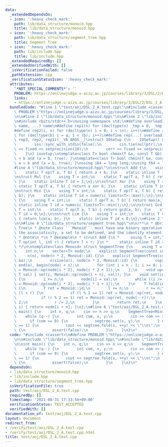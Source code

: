 ```yaml
---
data:
  _extendedDependsOn:
  - icon: ':heavy_check_mark:'
    path: lib/data_structure/monoid.hpp
    title: lib/data_structure/monoid.hpp
  - icon: ':heavy_check_mark:'
    path: lib/data_structure/segment_tree.hpp
    title: Segment Tree
  - icon: ':heavy_check_mark:'
    path: lib/include.hpp
    title: lib/include.hpp
  _extendedRequiredBy: []
  _extendedVerifiedWith: []
  _isVerificationFailed: false
  _pathExtension: cpp
  _verificationStatusIcon: ':heavy_check_mark:'
  attributes:
    '*NOT_SPECIAL_COMMENTS*': ''
    PROBLEM: https://onlinejudge.u-aizu.ac.jp/courses/library/3/DSL/2/DSL_2_A
    links:
    - https://onlinejudge.u-aizu.ac.jp/courses/library/3/DSL/2/DSL_2_A
  bundledCode: "#line 1 \"test/aoj/DSL_2_A.test.cpp\"\n#include <cassert>\n#define\
    \ PROBLEM \"https://onlinejudge.u-aizu.ac.jp/courses/library/3/DSL/2/DSL_2_A\"\
    \n\n#line 2 \"lib/data_structure/monoid.hpp\"\n\n#line 2 \"lib/include.hpp\"\n\
    \n#include <bits/stdc++.h>\nusing namespace std;\n#define overload3(_1, _2, _3,\
    \ name, ...) name\n#define rep1(n) for (decltype(n) _tmp = 0; _tmp < (n); _tmp++)\n\
    #define rep2(i, n) for (decltype(n) i = 0; i < (n); i++)\n#define rep3(i, a, b)\
    \ for (decltype(b) i = a; i < (b); i++)\n#define rep(...) overload3(__VA_ARGS__,\
    \ rep3, rep2, rep1)(__VA_ARGS__)\nstruct IOSetup {\n    IOSetup() noexcept {\n\
    \        ios::sync_with_stdio(false);\n        cin.tie(nullptr);\n        cout\
    \ << fixed << setprecision(10);\n        cerr << fixed << setprecision(10);\n\
    \    }\n} iosetup;\ntemplate<class T> bool chmax(T &a, const T &b) { return a\
    \ < b and (a = b, true); }\ntemplate<class T> bool chmin(T &a, const T &b) { return\
    \ a > b and (a = b, true); }\nusing i64 = long long;\nusing f64 = long double;\n\
    #line 4 \"lib/data_structure/monoid.hpp\"\n\nstruct Add {\n    using T = int;\n\
    \    static T op(T a, T b) { return a + b; }\n    static inline T id = 0;\n};\n\
    \nstruct Mul {\n    using T = int;\n    static T op(T a, T b) { return a * b;\
    \ }\n    static inline T id = 1;\n};\n\nstruct Xor {\n    using T = int;\n   \
    \ static T op(T a, T b) { return a xor b; }\n    static inline T id = 0;\n};\n\
    \nstruct Min {\n    using T = int;\n    static T op(T a, T b) { return min(a,\
    \ b); }\n    static inline T id = numeric_limits<T>::max();\n};\n\nstruct Max\
    \ {\n    using T = int;\n    static T op(T a, T b) { return max(a, b); }\n   \
    \ static inline T id = numeric_limits<T>::min();\n};\n\nstruct Gcd {\n    using\
    \ T = int;\n    static T op(T a, T b) { return gcd(a, b); }\n    static inline\
    \ T id = 0;\n};\n\nstruct Lcm {\n    using T = int;\n    static T op(T a, T b)\
    \ { return lcm(a, b); }\n    static inline T id = 0;\n};\n#line 2 \"lib/data_structure/segment_tree.hpp\"\
    \n\n#line 4 \"lib/data_structure/segment_tree.hpp\"\n\n/**\n * @brief Segment\
    \ Tree\n * @note Class ```Monoid``` must have one binary operation that satisfies\
    \ the associativity, a set to be defined, and the identify element.\n * ref: https://noshi91.hatenablog.com/entry/2020/04/22/212649\n\
    \ * @note\n *\n * @example\n * struct Add {\n *     using T = int;\n *     static\
    \ T op(int l, int r) { return l + r; }\n *     static inline T id = 0;\n * };\n\
    \ */\n\ntemplate<class Monoid> struct SegmentTree {\n    using T = typename Monoid::T;\n\
    \    int n;\n    vector<T> node;\n    explicit SegmentTree(const int n):\n   \
    \     n(n), node(n * 2, Monoid::id) {}\n    explicit SegmentTree(const vector<T>\
    \ &a):\n        n(size(a)), node(n * 2, Monoid::id) {\n        copy(begin(a),\
    \ end(a), begin(node) + n);\n        for (int i = n - 1; i >= 0; i--) node[i]\
    \ = Monoid::op(node[i * 2], node[i * 2 + 1]);\n    };\n    void update(int i,\
    \ T val) { set(i, Monoid::op(node[i + n], val)); }\n    void set(int i, T val)\
    \ {\n        i += n;\n        node[i] = val;\n        while ((i /= 2) >= 1) node[i]\
    \ = Monoid::op(node[i * 2], node[i * 2 + 1]);\n    }\n    T fold(int l, int r)\
    \ {\n        T ret = Monoid::id;\n        l += n;\n        r += n;\n        while\
    \ (l < r) {\n            if (l % 2 == 1) ret = Monoid::op(ret, node[l++]);\n \
    \           if (r % 2 == 1) ret = Monoid::op(ret, node[--r]);\n            l /=\
    \ 2;\n            r /= 2;\n        }\n        return ret;\n    }\n    T operator[](int\
    \ i) { return node[i + n]; }\n};\n#line 6 \"test/aoj/DSL_2_A.test.cpp\"\n\nint\
    \ main() {\n    int n, q;\n    cin >> n >> q;\n    SegmentTree<Min> segtree(n);\n\
    \    while (q--) {\n        int com, x, y;\n        cin >> com >> x >> y;\n  \
    \      if (com == 0) {\n            segtree.set(x, y);\n        } else if (com\
    \ == 1) {\n            cout << segtree.fold(x, ++y) << \"\\n\";\n        } else\
    \ {\n            assert(false);\n        }\n    }\n}\n"
  code: "#include <cassert>\n#define PROBLEM \"https://onlinejudge.u-aizu.ac.jp/courses/library/3/DSL/2/DSL_2_A\"\
    \n\n#include \"lib/data_structure/monoid.hpp\"\n#include \"lib/data_structure/segment_tree.hpp\"\
    \n\nint main() {\n    int n, q;\n    cin >> n >> q;\n    SegmentTree<Min> segtree(n);\n\
    \    while (q--) {\n        int com, x, y;\n        cin >> com >> x >> y;\n  \
    \      if (com == 0) {\n            segtree.set(x, y);\n        } else if (com\
    \ == 1) {\n            cout << segtree.fold(x, ++y) << \"\\n\";\n        } else\
    \ {\n            assert(false);\n        }\n    }\n}\n"
  dependsOn:
  - lib/data_structure/monoid.hpp
  - lib/include.hpp
  - lib/data_structure/segment_tree.hpp
  isVerificationFile: true
  path: test/aoj/DSL_2_A.test.cpp
  requiredBy: []
  timestamp: '2021-08-31 17:33:56+09:00'
  verificationStatus: TEST_ACCEPTED
  verifiedWith: []
documentation_of: test/aoj/DSL_2_A.test.cpp
layout: document
redirect_from:
- /verify/test/aoj/DSL_2_A.test.cpp
- /verify/test/aoj/DSL_2_A.test.cpp.html
title: test/aoj/DSL_2_A.test.cpp
---
```

